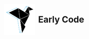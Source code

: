 <!-- <div style="display: flex; align-items: center">
  <img alt="logo" id="logo-img" src="https://en.gravatar.com/userimage/107370100/a08594145564536138dfaaf072c7b241.png" />
  <span style="margin: 0 10px; font-size: 36px; font-weight: bold">Austin Coding Academy</span>
</div> -->

<!-- <div style="display: flex; align-items: center">
  <img alt="logo" id="logo-img" style="height: 75px; width: 75px; margin: 0 10" src="../images/logos/LCA_Logo.png" />
  <span style="margin: 0 10px; font-size: 36px; font-weight: bold">Lubbock Coding Academy</span>
</div> -->

<div style="display: flex; align-items: center">
  <img alt="logo" id="logo-img" src="../images/logos/EarlyCode_Logo.png" height=100px/>
  <h1 style="margin: 0 10px;">
    <span id="logo-city">Early Code</span>
    
  </h1>
</div>
